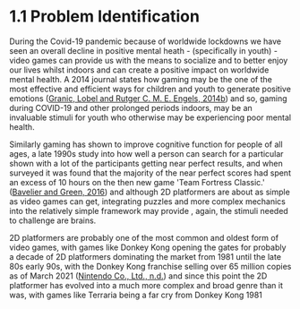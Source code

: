 # 1.1 Problem Identification

During the Covid-19 pandemic because of worldwide lockdowns we have seen an overall decline in positive mental heath - (specifically in youth) - video games can provide us with the means to socialize and to better enjoy our lives whilst indoors and can create a positive impact on worldwide mental health. A 2014 journal states how gaming may be the one of the most effective and efficient ways for children and youth to generate positive emotions ([Granic, Lobel and Rutger C. M. E. Engels, 2014b](../reference-list.md)) and so, gaming during COVID-19 and other prolonged periods indoors, may be an invaluable stimuli for youth who otherwise may be experiencing poor mental health.

Similarly gaming has shown to improve cognitive function for people of all ages, a late 1990s study into how well a person can search for a particular shown with a lot of the participants getting near perfect results, and when surveyed it was found that the majority of the near perfect scores had spent an excess of 10 hours on the then new game 'Team Fortress Classic.' ([Bavelier and Green, 2016](../reference-list.md)) and although 2D platformers are about as simple as video games can get, integrating puzzles and more complex mechanics into the relatively simple framework may provide , again, the  stimuli needed to challenge are brains.&#x20;

2D platformers are probably one of the most common and oldest form of video games, with games like Donkey Kong opening the gates for probably a decade of 2D platformers dominating the market from 1981 until the late 80s early 90s, with the Donkey Kong franchise selling over 65 million copies as of March 2021 ([Nintendo Co., Ltd., n.d.](../reference-list.md)) and since this point the 2D platformer has evolved into a much more complex and broad genre than it was, with games like Terraria being a far cry from Donkey Kong 1981 &#x20;



&#x20;
